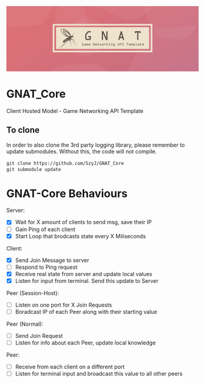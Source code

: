 ![GNAT_Banner](Images/GNAT_Banner.jpg)
# GNAT_Core
Client Hosted Model - Game Networking API Template

## To clone
In order to also clone the 3rd party logging library, please remember to update submodules. Without this, the code will not compile.
```
git clone https://github.com/SzyJ/GNAT_Core
git submodule update
```


# GNAT-Core Behaviours
Server:
 - [X] Wait for X amount of clients to send msg, save their IP
 - [ ] Gain Ping of each client
 - [X] Start Loop that brodcasts state every X Miliseconds

Client:
 - [X] Send Join Message to server
 - [ ] Respond to Ping request
 - [X] Receive real state from server and update local values 
 - [X] Listen for input from terminal. Send this update to Server
 
Peer (Session-Host):
 - [ ] Listen on one port for X Join Requests
 - [ ] Boradcast IP of each Peer along with their starting value

Peer (Normal):
 - [ ] Send Join Request
 - [ ] Listen for info about each Peer, update local knowledge

Peer:
 - [ ] Receive from each client on a different port
 - [ ] Listen for terminal input and broadcast this value to all other peers
